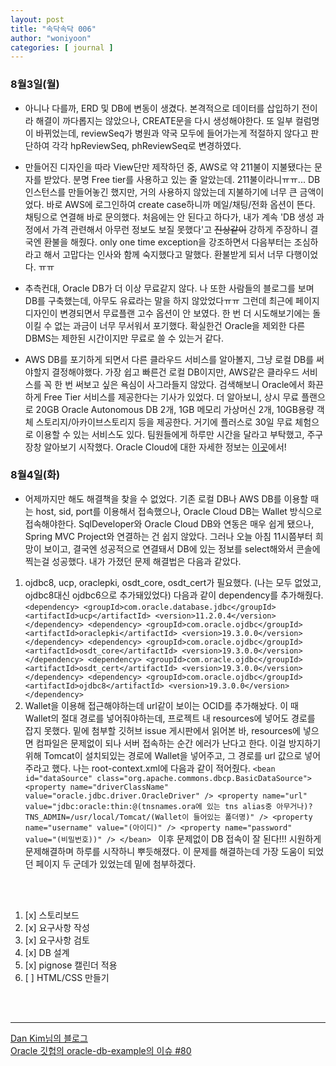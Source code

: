 ```yaml
---
layout: post
title: "속닥속닥 006"
author: "woniyoon"
categories: [ journal ]
---
```


### 8월3일(월)
- 아니나 다를까, ERD 및 DB에 변동이 생겼다. 본격적으로 데이터를 삽입하기 전이라 해결이 까다롭지는 않았으나, CREATE문을 다시 생성해야한다. 또 일부 컬럼명이 바뀌었는데, reviewSeq가 병원과 약국 모두에 들어가는게 적절하지 않다고 판단하여 각각 hpReviewSeq, phReviewSeq로 변경하였다.

- 만들어진 디자인을 따라 View단만 제작하던 중, AWS로 약 211불이 지불됐다는 문자를 받았다. 분명 Free tier를 사용하고 있는 줄 알았는데. 211불이라니ㅠㅠ... DB 인스턴스를 만들어놓긴 했지만, 거의 사용하지 않았는데 지불하기에 너무 큰 금액이었다. 바로 AWS에 로그인하여 create case하니까 메일/채팅/전화 옵션이 뜬다. 채팅으로 연결해 바로 문의했다. 처음에는 안 된다고 하다가, 내가 계속 'DB 생성 과정에서 가격 관련해서 아무런 정보도 보질 못했다'고 ~~진상같이~~ 강하게 주장하니 결국엔 환불을 해줬다. only one time exception을 강조하면서 다음부터는 조심하라고 해서 고맙다는 인사와 함께 숙지했다고 말했다. 환불받게 되서 너무 다행이었다. ㅠㅠ

- 추측컨대, Oracle DB가 더 이상 무료같지 않다. 나 또한 사람들의 블로그를 보며 DB를 구축했는데, 아무도 유료라는 말을 하지 않았었다ㅠㅠ 그런데 최근에 페이지 디자인이 변경되면서 무료플랜 고수 옵션이 안 보였다. 한 번 더 시도해보기에는 돌이킬 수 없는 과금이 너무 무서워서 포기했다. 확실한건 Oracle을 제외한 다른 DBMS는 제한된 시간이지만 무료로 쓸 수 있는거 같다.

- AWS DB를 포기하게 되면서 다른 클라우드 서비스를 알아볼지, 그냥 로컬 DB를 써야할지 결정해야했다. 가장 쉽고 빠른건 로컬 DB이지만, AWS같은 클라우드 서비스를 꼭 한 번 써보고 싶은 욕심이 사그라들지 않았다. 검색해보니 Oracle에서 화끈하게 Free Tier 서비스를 제공한다는 기사가 있었다. 더 알아보니, 상시 무료 플랜으로 20GB Oracle Autonomous DB 2개, 1GB 메모리 가상머신 2개, 10GB용량 객체 스토리지/아카이브스토리지 등을 제공한다. 거기에 플러스로 30일 무료 체험으로 이용할 수 있는 서비스도 있다. 팀원들에게 하루만 시간을 달라고 부탁했고, 주구장창 알아보기 시작했다. Oracle Cloud에 대한 자세한 정보는 [이곳](https://www.oracle.com/kr/cloud/free/#always-free)에서! 


### 8월4일(화)
- 어제까지만 해도 해결책을 찾을 수 없었다. 기존 로컬 DB나 AWS DB를 이용할 때는 host, sid, port를 이용해서 접속했으나, Oracle Cloud DB는 Wallet 방식으로 접속해야한다. SqlDeveloper와 Oracle Cloud DB와 연동은 매우 쉽게 됐으나, Spring MVC Project와 연결하는 건 쉽지 않았다. 그러나 오늘 아침 11시쯤부터 희망이 보이고, 결국엔 성공적으로 연결돼서 DB에 있는 정보를 select해와서 콘솔에 찍는걸 성공했다. 내가 가졌던 문제 해결법은 다음과 같았다. 
 1. ojdbc8, ucp, oraclepki, osdt_core, osdt_cert가 필요했다. (나는 모두 없었고, ojdbc8대신 ojdbc6으로 추가돼있었다) 다음과 같이 dependency를 추가해줬다.
        ```
             <dependency>
                <groupId>com.oracle.database.jdbc</groupId>
                <artifactId>ucp</artifactId>
                <version>11.2.0.4</version>
            </dependency>
            <dependency>
                <groupId>com.oracle.ojdbc</groupId>
                <artifactId>oraclepki</artifactId>
                <version>19.3.0.0</version>
            </dependency>
            <dependency>
                <groupId>com.oracle.ojdbc</groupId>
                <artifactId>osdt_core</artifactId>
                <version>19.3.0.0</version>
            </dependency>
            <dependency>
                <groupId>com.oracle.ojdbc</groupId>
                <artifactId>osdt_cert</artifactId>
                <version>19.3.0.0</version>
            </dependency>
            <dependency>
                <groupId>com.oracle.ojdbc</groupId>
                <artifactId>ojdbc8</artifactId>
                <version>19.3.0.0</version>
            </dependency>
        ```
 2. Wallet을 이용해 접근해야하는데 url같이 보이는 OCID를 추가해놨다. 이 때 Wallet의 절대 경로를 넣어줘야하는데, 프로젝트 내 resources에 넣어도 경로를 잡지 못했다. 밑에 첨부할 깃허브 issue 게시판에서 읽어본 바, resources에 넣으면 컴파일은 문제없이 되나 서버 접속하는 순간 에러가 난다고 한다. 이걸 방지하기 위해 Tomcat이 설치되있는 경로에 Wallet을 넣어주고, 그 경로를 url 값으로 넣어주라고 했다. 나는 root-context.xml에 다음과 같이 적어줬다.
        ```
            <bean id="dataSource" class="org.apache.commons.dbcp.BasicDataSource">
                <property name="driverClassName" value="oracle.jdbc.driver.OracleDriver" />
                <property name="url" value="jdbc:oracle:thin:@(tnsnames.ora에 있는 tns alias중 아무거나)?TNS_ADMIN=/usr/local/Tomcat/(Wallet이 들어있는 폴더명)" />
                <property name="username" value="(아이디)" />
                <property name="password" value="(비밀번호))" />
            </bean> 
        ```
이후 문제없이 DB 접속이 잘 된다!!! 시원하게 문제해결하며 하루를 시작하니 뿌듯해졌다. 이 문제를 해결하는데 가장 도움이 되었던 페이지 두 군데가 있었는데 밑에 첨부하겠다. 

<br><br>

1. [x] 스토리보드 
2. [x] 요구사항 작성
3. [x] 요구사항 검토
4. [x] DB 설계
5. [x] pignose 캘린더 적용
6. [ ] HTML/CSS 만들기

<br><br>

_________________

[Dan Kim님의 블로그](https://mangdan.github.io/spring-batch-adw-1/)<br>
[Oracle 깃헙의 oracle-db-example의 이슈 #80](https://github.com/oracle/oracle-db-examples/issues/80)

